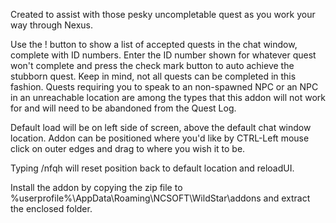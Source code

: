 Created to assist with those pesky uncompletable quest as you work your way through Nexus.

Use the ! button to show a list of accepted quests in the chat window, complete with ID numbers. Enter the ID number shown for whatever quest won't complete and press the check mark button to auto achieve the stubborn quest. Keep in mind, not all quests can be completed in this fashion. Quests requiring you to speak to an non-spawned NPC or an NPC in an unreachable location are among the types that this addon will not work for and will need to be abandoned from the Quest Log.

Default load will be on left side of screen, above the default chat window location. Addon can be positioned where you'd like by CTRL-Left mouse click on outer edges and drag to where you wish it to be.

Typing /nfqh will reset position back to default location and reloadUI.

Install the addon by copying the zip file to %userprofile%\AppData\Roaming\NCSOFT\WildStar\addons and extract the enclosed folder.

